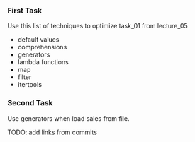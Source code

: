 ### First Task
Use this list of techniques to optimize task_01 from lecture_05  

  - default values
  - comprehensions
  - generators
  - lambda functions
  - map
  - filter
  - itertools
    
### Second Task
Use generators when load sales from file.

TODO: add links from commits